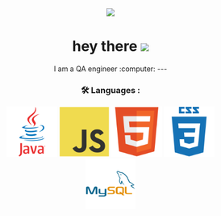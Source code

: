 

<div id="header" align="center">
  <img src="https://media.giphy.com/media/v1.Y2lkPTc5MGI3NjExNTQ3NzVhODBjMTc4MjI4MDA5MmUyYWIzNmNjYzY2ZTRjNjY0MDNhMyZlcD12MV9pbnRlcm5hbF9naWZzX2dpZklkJmN0PWc/gw3IWyGkC0rsazTi/giphy.gif" width="100"/>
  <h1>
  hey there
  <img src="https://media.giphy.com/media/hvRJCLFzcasrR4ia7z/giphy.gif" width="30px"/>
</h1>
  I am a QA engineer :computer:
  ---

### :hammer_and_wrench: Languages :
   <img src="https://raw.githubusercontent.com/devicons/devicon/1119b9f84c0290e0f0b38982099a2bd027a48bf1/icons/java/java-original-wordmark.svg" width="100"/>
   <img src="https://raw.githubusercontent.com/devicons/devicon/1119b9f84c0290e0f0b38982099a2bd027a48bf1/icons/javascript/javascript-original.svg" width="100"/>
   <img src="https://raw.githubusercontent.com/devicons/devicon/1119b9f84c0290e0f0b38982099a2bd027a48bf1/icons/html5/html5-original.svg" width="100"/>
   <img src="https://raw.githubusercontent.com/devicons/devicon/1119b9f84c0290e0f0b38982099a2bd027a48bf1/icons/css3/css3-plain-wordmark.svg" width="100"/>
   <img src="https://raw.githubusercontent.com/devicons/devicon/1119b9f84c0290e0f0b38982099a2bd027a48bf1/icons/mysql/mysql-original-wordmark.svg" width="100"/>
</div>
